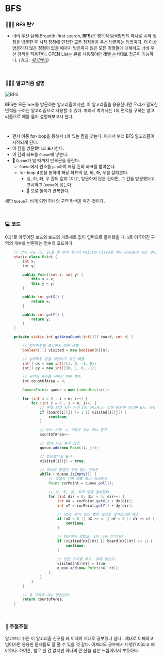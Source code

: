 # BFS

### 🤷🏻‍♀️ BFS 란?
* 너비 우선 탐색(Breadth-first search, **BFS**)은 맹목적 탐색방법의 하나로 시작 정점을 방문한 후 시작 정점에 인접한 모든 정점들을 우선 방문하는 방법이다. 더 이상 방문하지 않은 정점이 없을 때까지 방문하지 않은 모든 정점들에 대해서도 너비 우선 검색을 적용한다. OPEN List는 큐를 사용해야만 레벨 순서대로 접근이 가능하다. _(참고 : [위키백과](https://ko.wikipedia.org/wiki/%EB%84%88%EB%B9%84_%EC%9A%B0%EC%84%A0_%ED%83%90%EC%83%89))_

<br>

### 👩🏻‍💻 알고리즘 설명
![BFS](https://user-images.githubusercontent.com/81270604/178501916-00d412f5-203c-4c9b-89f1-9c0c51e85df6.jpg)

BFS는 모든 노드를 방문하는 알고리즘이지만, 이 알고리즘을 응용한다면 우리가 필요한 면적을 구하는 알고리즘으로 사용할 수 있다. 
따라서 여기서는 `1`의 면적을 구하는 알고리즘으로 예를 들어 설명해보고자 한다. 

<br>

* 먼저 이중 for-loop을 통해서 `1`이 있는 칸을 찾는다. 여기서 부터 BFS 알고리즘이 시작되게 된다.
* 이 칸을 방문했다고 표시한다.
* 이 칸의 좌표를 `Queue`에 넣는다.
* 🔁 `Queue`가 빌 때까지 반복문을 돌린다.
    * `Queue`에서 원소를 `pop`하여 해당 칸의 좌표를 받아온다.
    * for-loop 4번을 통하여 해당 좌표의 상, 하, 좌, 우를 살펴본다.
      * 상, 하, 좌, 우 칸의 값이 `1`이고, 방문하지 않은 칸이면, 그 칸을 방문했다고 표시하고 `Queue`에 넣는다.
      * 🔁 으로 돌아가 반복한다.

해당 `Queue`가 비게 되면 하나의 구역 탐색을 마친 것이다. 

<br>

### 💻 코드
0과1로 이루어진 보드와 보드의 가로세로 값이 입력으로 들어왔을 때, `1`로 이루어진 구역의 개수를 반환하는 함수의 코드이다. 

```java
    // 칸의 좌표 (x, y)를 한 번에 묶어서 Point란 class로 묶어 Queue에 넣는 것이 편하기 때문에 다음과 같은 Point class를 만들었다.
    static class Point {
        int x;
        int y;

        public Point(int x, int y) {
            this.x = x;
            this.y = y;
        }

        public int getX() {
            return x;
        }

        public int getY() {
            return y;
        }
    }

    private static int getAreaCount(int[][] board, int n) {

        // 방문여부를 표시하기 위한 배열
        boolean[][] visited = new boolean[n][n];

        // 상하좌우 값을 계산하기 위한 배열
        int[] dx = new int[]{1, 0, -1, 0};
        int[] dy = new int[]{0, 1, 0, -1};

        // 구역의 개수를 구하기 위한 변수 
        int countOfArea = 0;

        Queue<Point> queue = new LinkedList<>();

        for (int i = 0 ; i < n; i++) {
            for (int j = 0 ; j < n; j++) {
                // 현재 보고 있는 칸이 1이 아니거나, 이미 방문한 칸이면 bfs 시작 안함
                if (board[i][j] != 1 || visited[i][j]) {
                    continue;
                }

                // bfs 시작 -> 구역의 개수 하나 증가
                countOfArea++;

                // 현재 좌표 큐에 삽입
                queue.add(new Point(i, j));

                // 방문했다고 표시
                visited[i][j] = true;

                // 하나의 연결된 구역 찾는 반복문
                while (!queue.isEmpty()) {
                    // 큐에서 칸의 좌표 하나 꺼내와서
                    Point curPoint = queue.poll();

                    // 하, 우, 상, 좌의 땅을 살펴본다.
                    for (int dir = 0; dir < 4; dir++) {
                        int nX = curPoint.getX() + dx[dir];
                        int nY = curPoint.getY() + dy[dir];

                        // nX와 nY가 보드 범위 밖으로 넘어갔다면 패스
                        if (nX < 0 || nX >= n || nY < 0 || nY >= n) {
                            continue;
                        }

                        // 방문하지 않았고, 1이 아닌 칸이라면 
                        if (visited[nX][nY] || board[nX][nY] != 1) {
                            continue;
                        }
                        
                        // 방문 표시를 하고, 큐에 넣는다.
                        visited[nX][nY] = true;
                        queue.add(new Point(nX, nY));
                    }
                }
            }
        }

        // 총 구역의 개수 반환한다. 
        return countOfArea;
    }

```

<br>

### 💬 주절주절
알고보니 쉬운 이 알고리즘 친구를 왜 이제야 제대로 공부했나 싶다.. 제대로 이해하고 넘어가면 응용한 문제들도 잘 풀 수 있을 것 같다. 이제라도 공부해서 다행(?)이라고 해야하나. 하여튼, 별로 한 건 없지만 하나의 큰 산을 넘은 느낌이어서 뿌듯하다.